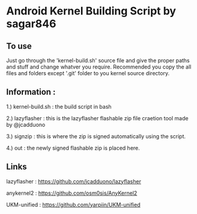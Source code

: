 # Android Kernel Building Script by sagar846

## To use

Just go through the 'kernel-build.sh' source file and give the proper paths and stuff and change whatver you require.
Recommended you copy the all files and folders except '.git' folder to you kernel source directory.

## Information :

1.) kernel-build.sh : the build script in bash

2.) lazyflasher : this is the lazyflasher flashable zip file craetion tool made by @jcadduono
    		  
3.) signzip : this is where the zip is signed automatically using the script.

4.) out : the newly signed flashable zip is placed here.

## Links

lazyflasher : https://github.com/jcadduono/lazyflasher

anykernel2  : https://github.com/osm0sis/AnyKernel2

UKM-unified : https://github.com/yarpiin/UKM-unified
